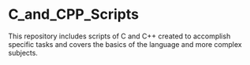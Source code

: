 # C_and_CPP_Scripts
This repository includes scripts of C and C++ created to accomplish specific tasks and covers the basics of the language and more complex subjects.
